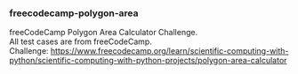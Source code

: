 ### freecodecamp-polygon-area
freeCodeCamp Polygon Area Calculator Challenge.  
All test cases are from freeCodeCamp.  
Challenge: https://www.freecodecamp.org/learn/scientific-computing-with-python/scientific-computing-with-python-projects/polygon-area-calculator
